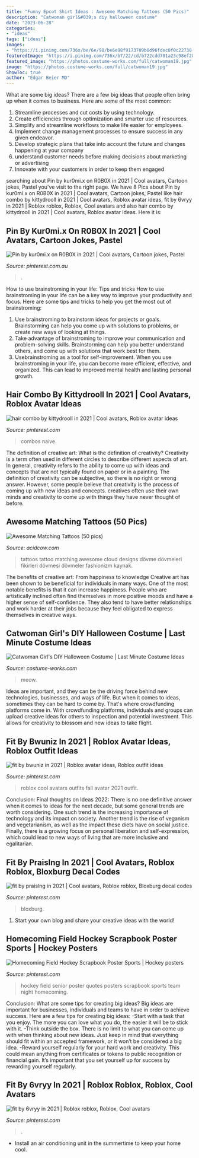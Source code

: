 ```yaml
---
title: "Funny Epcot Shirt Ideas : Awesome Matching Tattoos (50 Pics)"
description: "Catwoman girl&#039;s diy halloween costume"
date: "2023-06-28"
categories:
- "ideas"
tags: ["ideas"]
images:
- "https://i.pinimg.com/736x/be/6e/98/be6e98f9173709b0d96fdec0f0c22730--hockey-quotes-field-hockey.jpg"
featuredImage: "https://i.pinimg.com/736x/b7/22/cd/b722cdd701a23c98ef28182212d8e00f.jpg"
featured_image: "https://photos.costume-works.com/full/catwoman19.jpg"
image: "https://photos.costume-works.com/full/catwoman19.jpg"
ShowToc: true
author: "Edgar Beier MD"
---
```



What are some big ideas?
There are a few big ideas that people often bring up when it comes to business. Here are some of the most common:
1. Streamline processes and cut costs by using technology.
2. Create efficiencies through optimization and smarter use of resources.
3. Simplify and streamline workflows to make life easier for employees.
4. Implement change management processes to ensure success in any given endeavor. 
5. Develop strategic plans that take into account the future and changes happening at your company 
6. understand customer needs before making decisions about marketing or advertising 
7. Innovate with your customers in order to keep them engaged 

	

		
searching about Pin by kur0mi.x on R0B0X in 2021 | Cool avatars, Cartoon jokes, Pastel you've visit to the right page. We have 8 Pics about Pin by kur0mi.x on R0B0X in 2021 | Cool avatars, Cartoon jokes, Pastel like hair combo by kittydrooll in 2021 | Cool avatars, Roblox avatar ideas, fit by 6vryy in 2021 | Roblox roblox, Roblox, Cool avatars and also hair combo by kittydrooll in 2021 | Cool avatars, Roblox avatar ideas. Here it is:
		
    
## Pin By Kur0mi.x On R0B0X In 2021 | Cool Avatars, Cartoon Jokes, Pastel

<img loading=lazy src="https://i.pinimg.com/736x/bd/a9/59/bda959fb953d80631e5842771a21a1a7.jpg" onerror="this.onerror=null;this.src='https://tse3.mm.bing.net/th?id=OIP.Fpa6RmXEot6NSgF3DugagQHaNK&amp;pid=15.1';" alt="Pin by kur0mi.x on R0B0X in 2021 | Cool avatars, Cartoon jokes, Pastel">

_Source: pinterest.com.au_

>. 

	

How to use brainstroming in your life: Tips and tricks
How to use brainstroming in your life can be a key way to improve your productivity and focus. Here are some tips and tricks to help you get the most out of brainstroming: 
1) Use brainstroming to brainstorm ideas for projects or goals. Brainstorming can help you come up with solutions to problems, or create new ways of looking at things. 
2) Take advantage of brainstroming to improve your communication and problem-solving skills. Brainstorming can help you better understand others, and come up with solutions that work best for them. 
3) Usebrainstroming as a tool for self-improvement. When you use brainstroming in your life, you can become more efficient, effective, and organized. This can lead to improved mental health and lasting personal growth.

    
## Hair Combo By Kittydrooll In 2021 | Cool Avatars, Roblox Avatar Ideas

<img loading=lazy src="https://i.pinimg.com/736x/3f/36/a5/3f36a5fc12a65dc5823eace4f52af2cc.jpg" onerror="this.onerror=null;this.src='https://tse2.mm.bing.net/th?id=OIP.52kJ4nWeI-_sSwU1R99m_gHaOO&amp;pid=15.1';" alt="hair combo by kittydrooll in 2021 | Cool avatars, Roblox avatar ideas">

_Source: pinterest.com_

>combos naive. 

	

The definition of creative art: What is the definition of creativity?
Creativity is a term often used in different circles to describe different aspects of art. In general, creativity refers to the ability to come up with ideas and concepts that are not typically found on paper or in a painting. The definition of creativity can be subjective, so there is no right or wrong answer. However, some people believe that creativity is the process of coming up with new ideas and concepts. creatives often use their own minds and creativity to come up with things they have never thought of before.

    
## Awesome Matching Tattoos (50 Pics)

<img loading=lazy src="https://cdn.acidcow.com/pics/20190528/1559058962_8wdk7i4gth.jpg" onerror="this.onerror=null;this.src='https://tse4.mm.bing.net/th?id=OIP.68P_sOf6tIiBif9ohVYedQHaIB&amp;pid=15.1';" alt="Awesome Matching Tattoos (50 pics)">

_Source: acidcow.com_

>tattoos tattoo matching awesome cloud designs dövme dövmeleri fikirleri dövmesi dövmeler fashionizm kaynak. 

	

The benefits of creative art: From happiness to knowledge
Creative art has been shown to be beneficial for individuals in many ways. One of the most notable benefits is that it can increase happiness. People who are artistically inclined often find themselves in more positive moods and have a higher sense of self-confidence. They also tend to have better relationships and work harder at their jobs because they feel obligated to express themselves in creative ways.

    
## Catwoman Girl&#039;s DIY Halloween Costume | Last Minute Costume Ideas

<img loading=lazy src="https://photos.costume-works.com/full/catwoman19.jpg" onerror="this.onerror=null;this.src='https://tse3.mm.bing.net/th?id=OIP.pdwjhHSbkCsZYerJYBKJDwHaKY&amp;pid=15.1';" alt="Catwoman Girl&#039;s DIY Halloween Costume | Last Minute Costume Ideas">

_Source: costume-works.com_

>meow. 

	

Ideas are important, and they can be the driving force behind new technologies, businesses, and ways of life. But when it comes to ideas, sometimes they can be hard to come by. That's where crowdfunding platforms come in. With crowdfunding platforms, individuals and groups can upload creative ideas for others to inspection and potential investment. This allows for creativity to blossom and new ideas to take flight.

    
## Fit By Bwuniz In 2021 | Roblox Avatar Ideas, Roblox Outfit Ideas

<img loading=lazy src="https://i.pinimg.com/736x/15/45/56/15455659db99d0127543649fa84d0d22.jpg" onerror="this.onerror=null;this.src='https://tse1.mm.bing.net/th?id=OIP.kiZ_BWdjzb5bxYoaj3OvgQHaNz&amp;pid=15.1';" alt="fit by bwuniz in 2021 | Roblox avatar ideas, Roblox outfit ideas">

_Source: pinterest.com_

>roblox cool avatars outfits fall avatar 2021 outfit. 

	

Conclusion:
Final thoughts on Ideas 2022:
There is no one definitive answer when it comes to ideas for the next decade, but some general trends are worth considering. One such trend is the increasing importance of technology and its impact on society. Another trend is the rise of veganism and vegetarianism, as well as the impact these diets have on social justice. Finally, there is a growing focus on personal liberation and self-expression, which could lead to new ways of living that are more inclusive and egalitarian.

    
## Fit By Praislng In 2021 | Cool Avatars, Roblox Roblox, Bloxburg Decal Codes

<img loading=lazy src="https://i.pinimg.com/736x/b4/2e/2e/b42e2e57de370878f428b32028920f9c.jpg" onerror="this.onerror=null;this.src='https://tse3.mm.bing.net/th?id=OIP.MUtlQFFbJ-mcSWyv2d62_QHaNO&amp;pid=15.1';" alt="fit by praislng in 2021 | Cool avatars, Roblox roblox, Bloxburg decal codes">

_Source: pinterest.com_

>bloxburg. 

	

1. Start your own blog and share your creative ideas with the world!

    
## Homecoming Field Hockey Scrapbook Poster Sports | Hockey Posters

<img loading=lazy src="https://i.pinimg.com/736x/be/6e/98/be6e98f9173709b0d96fdec0f0c22730--hockey-quotes-field-hockey.jpg" onerror="this.onerror=null;this.src='https://tse4.mm.bing.net/th?id=OIP.Kuxtrs_MxSD9kMXtrY8lowHaJ3&amp;pid=15.1';" alt="Homecoming Field Hockey Scrapbook Poster Sports | Hockey posters">

_Source: pinterest.com_

>hockey field senior poster quotes posters scrapbook sports team night homecoming. 

	

Conclusion: What are some tips for creating big ideas?
Big ideas are important for businesses, individuals and teams to have in order to achieve success. Here are a few tips for creating big ideas:
-Start with a task that you enjoy. The more you can love what you do, the easier it will be to stick with it.
-Think outside the box. There is no limit to what you can come up with when thinking about new ideas. Just keep in mind that everything should fit within an accepted framework, or it won’t be considered a big idea.
-Reward yourself regularly for your hard work and creativity. This could mean anything from certificates or tokens to public recognition or financial gain. It’s important that you set yourself up for success by rewarding yourself regularly.

    
## Fit By 6vryy In 2021 | Roblox Roblox, Roblox, Cool Avatars

<img loading=lazy src="https://i.pinimg.com/736x/b7/22/cd/b722cdd701a23c98ef28182212d8e00f.jpg" onerror="this.onerror=null;this.src='https://tse2.mm.bing.net/th?id=OIP.XND8hWiULuJbIALLmAB4zQHaNK&amp;pid=15.1';" alt="fit by 6vryy in 2021 | Roblox roblox, Roblox, Cool avatars">

_Source: pinterest.com_

>. 

	

- Install an air conditioning unit in the summertime to keep your home cool.

